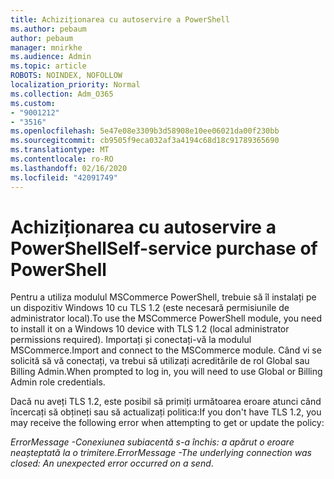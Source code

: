 ```yaml
---
title: Achiziționarea cu autoservire a PowerShell
ms.author: pebaum
author: pebaum
manager: mnirkhe
ms.audience: Admin
ms.topic: article
ROBOTS: NOINDEX, NOFOLLOW
localization_priority: Normal
ms.collection: Adm_O365
ms.custom:
- "9001212"
- "3516"
ms.openlocfilehash: 5e47e08e3309b3d58908e10ee06021da00f230bb
ms.sourcegitcommit: cb9505f9eca032af3a4194c68d18c91789365690
ms.translationtype: MT
ms.contentlocale: ro-RO
ms.lasthandoff: 02/16/2020
ms.locfileid: "42091749"
---
```

# <a name="self-service-purchase-of-powershell"></a><span data-ttu-id="9bad4-102">Achiziționarea cu autoservire a PowerShell</span><span class="sxs-lookup"><span data-stu-id="9bad4-102">Self-service purchase of PowerShell</span></span>

<span data-ttu-id="9bad4-103">Pentru a utiliza modulul MSCommerce PowerShell, trebuie să îl instalați pe un dispozitiv Windows 10 cu TLS 1.2 (este necesară permisiunile de administrator local).</span><span class="sxs-lookup"><span data-stu-id="9bad4-103">To use the MSCommerce PowerShell module, you need to install it on a Windows 10 device with TLS 1.2 (local administrator permissions required).</span></span>  <span data-ttu-id="9bad4-104">Importați și conectați-vă la modulul MSCommerce.</span><span class="sxs-lookup"><span data-stu-id="9bad4-104">Import and connect to the MSCommerce module.</span></span>  <span data-ttu-id="9bad4-105">Când vi se solicită să vă conectați, va trebui să utilizați acreditările de rol Global sau Billing Admin.</span><span class="sxs-lookup"><span data-stu-id="9bad4-105">When prompted to log in, you will need to use Global or Billing Admin role credentials.</span></span>  

<span data-ttu-id="9bad4-106">Dacă nu aveți TLS 1.2, este posibil să primiți următoarea eroare atunci când încercați să obțineți sau să actualizați politica:</span><span class="sxs-lookup"><span data-stu-id="9bad4-106">If you don't have TLS 1.2, you may receive the following error when attempting to get or update the policy:</span></span>

<span data-ttu-id="9bad4-107">*ErrorMessage -Conexiunea subiacentă s-a închis: a apărut o eroare neașteptată la o trimitere*.</span><span class="sxs-lookup"><span data-stu-id="9bad4-107">*ErrorMessage -The underlying connection was closed: An unexpected error occurred on a send*.</span></span>



